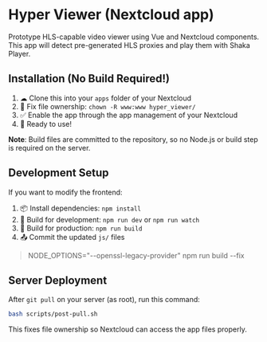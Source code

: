 # Hyper Viewer (Nextcloud app)

Prototype HLS-capable video viewer using Vue and Nextcloud components. This app will detect pre-generated HLS proxies and play them with Shaka Player.

## Installation (No Build Required!)
1. ☁ Clone this into your `apps` folder of your Nextcloud
2. 🔧 Fix file ownership: `chown -R www:www hyper_viewer/`
3. ✅ Enable the app through the app management of your Nextcloud
4. 🎉 Ready to use!

**Note**: Build files are committed to the repository, so no Node.js or build step is required on the server.

## Development Setup
If you want to modify the frontend:
1. 📦 Install dependencies: `npm install`
2. 🔨 Build for development: `npm run dev` or `npm run watch`
3. 🚀 Build for production: `npm run build`
4. 📤 Commit the updated `js/` files

> NODE_OPTIONS="--openssl-legacy-provider" npm run build --fix 

## Server Deployment
After `git pull` on your server (as root), run this command:
```bash
bash scripts/post-pull.sh
```

This fixes file ownership so Nextcloud can access the app files properly.
